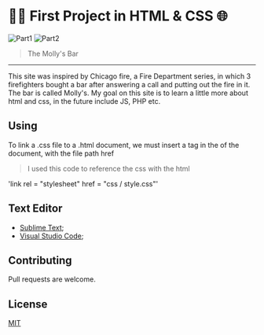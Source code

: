 #  👨‍💻 First Project in HTML & CSS 🌐 


![Part1](https://prnt.sc/vckx2g.jpg)
![Part2](https://prnt.sc/vckyfu.jpg)

>The Molly's Bar
---

This site was inspired by Chicago fire, a Fire Department series, in which 3 firefighters bought a bar after answering a call and putting out the fire in it. 
The bar is called Molly's.
My goal on this site is to learn a little more about html and css, in the future include JS, PHP etc.

## Using

To link a .css file to a .html document, we must insert a <link> tag in the <head> of the document, with the file path href
>I used this code to reference the css with the html

'link rel = "stylesheet" href = "css / style.css"'

## Text Editor

- [Sublime Text](https://www.sublimetext.com/);
- [Visual Studio Code](https://code.visualstudio.com/);   

## Contributing
Pull requests are welcome.

## License
[MIT](https://choosealicense.com/licenses/mit/)

